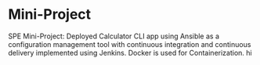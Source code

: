 # Mini-Project
SPE Mini-Project: Deployed Calculator CLI app using Ansible as a configuration management tool with continuous integration and continuous delivery implemented using Jenkins. Docker is used for Containerization.
hi
